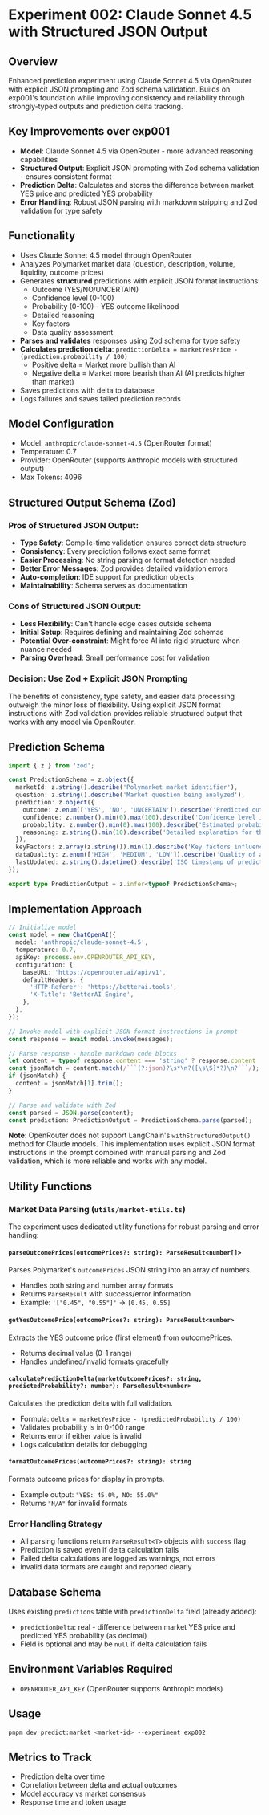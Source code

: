 # Experiment 002: Claude Sonnet 4.5 with Structured JSON Output

## Overview
Enhanced prediction experiment using Claude Sonnet 4.5 via OpenRouter with explicit JSON prompting and Zod schema validation. Builds on exp001's foundation while improving consistency and reliability through strongly-typed outputs and prediction delta tracking.

## Key Improvements over exp001
- **Model**: Claude Sonnet 4.5 via OpenRouter - more advanced reasoning capabilities
- **Structured Output**: Explicit JSON prompting with Zod schema validation - ensures consistent format
- **Prediction Delta**: Calculates and stores the difference between market YES price and predicted YES probability
- **Error Handling**: Robust JSON parsing with markdown stripping and Zod validation for type safety

## Functionality
- Uses Claude Sonnet 4.5 model through OpenRouter
- Analyzes Polymarket market data (question, description, volume, liquidity, outcome prices)
- Generates **structured** predictions with explicit JSON format instructions:
  - Outcome (YES/NO/UNCERTAIN)
  - Confidence level (0-100)
  - Probability (0-100) - YES outcome likelihood
  - Detailed reasoning
  - Key factors
  - Data quality assessment
- **Parses and validates** responses using Zod schema for type safety
- **Calculates prediction delta**: `predictionDelta = marketYesPrice - (prediction.probability / 100)`
  - Positive delta = Market more bullish than AI
  - Negative delta = Market more bearish than AI (AI predicts higher than market)
- Saves predictions with delta to database
- Logs failures and saves failed prediction records

## Model Configuration
- Model: `anthropic/claude-sonnet-4.5` (OpenRouter format)
- Temperature: 0.7
- Provider: OpenRouter (supports Anthropic models with structured output)
- Max Tokens: 4096

## Structured Output Schema (Zod)

### Pros of Structured JSON Output:
- **Type Safety**: Compile-time validation ensures correct data structure
- **Consistency**: Every prediction follows exact same format
- **Easier Processing**: No string parsing or format detection needed
- **Better Error Messages**: Zod provides detailed validation errors
- **Auto-completion**: IDE support for prediction objects
- **Maintainability**: Schema serves as documentation

### Cons of Structured JSON Output:
- **Less Flexibility**: Can't handle edge cases outside schema
- **Initial Setup**: Requires defining and maintaining Zod schemas
- **Potential Over-constraint**: Might force AI into rigid structure when nuance needed
- **Parsing Overhead**: Small performance cost for validation

### Decision: **Use Zod + Explicit JSON Prompting**
The benefits of consistency, type safety, and easier data processing outweigh the minor loss of flexibility. Using explicit JSON format instructions with Zod validation provides reliable structured output that works with any model via OpenRouter.

## Prediction Schema
```typescript
import { z } from 'zod';

const PredictionSchema = z.object({
  marketId: z.string().describe('Polymarket market identifier'),
  question: z.string().describe('Market question being analyzed'),
  prediction: z.object({
    outcome: z.enum(['YES', 'NO', 'UNCERTAIN']).describe('Predicted outcome'),
    confidence: z.number().min(0).max(100).describe('Confidence level in prediction (0-100)'),
    probability: z.number().min(0).max(100).describe('Estimated probability of YES outcome (0-100)'),
    reasoning: z.string().min(10).describe('Detailed explanation for the prediction'),
  }),
  keyFactors: z.array(z.string()).min(1).describe('Key factors influencing the prediction'),
  dataQuality: z.enum(['HIGH', 'MEDIUM', 'LOW']).describe('Quality of available data for analysis'),
  lastUpdated: z.string().datetime().describe('ISO timestamp of prediction'),
});

export type PredictionOutput = z.infer<typeof PredictionSchema>;
```

## Implementation Approach
```typescript
// Initialize model
const model = new ChatOpenAI({
  model: 'anthropic/claude-sonnet-4.5',
  temperature: 0.7,
  apiKey: process.env.OPENROUTER_API_KEY,
  configuration: {
    baseURL: 'https://openrouter.ai/api/v1',
    defaultHeaders: {
      'HTTP-Referer': 'https://betterai.tools',
      'X-Title': 'BetterAI Engine',
    },
  },
});

// Invoke model with explicit JSON format instructions in prompt
const response = await model.invoke(messages);

// Parse response - handle markdown code blocks
let content = typeof response.content === 'string' ? response.content : JSON.stringify(response.content);
const jsonMatch = content.match(/```(?:json)?\s*\n?([\s\S]*?)\n?```/);
if (jsonMatch) {
  content = jsonMatch[1].trim();
}

// Parse and validate with Zod
const parsed = JSON.parse(content);
const prediction: PredictionOutput = PredictionSchema.parse(parsed);
```

**Note**: OpenRouter does not support LangChain's `withStructuredOutput()` method for Claude models. This implementation uses explicit JSON format instructions in the prompt combined with manual parsing and Zod validation, which is more reliable and works with any model.

## Utility Functions

### Market Data Parsing (`utils/market-utils.ts`)

The experiment uses dedicated utility functions for robust parsing and error handling:

#### `parseOutcomePrices(outcomePrices?: string): ParseResult<number[]>`
Parses Polymarket's `outcomePrices` JSON string into an array of numbers.
- Handles both string and number array formats
- Returns `ParseResult` with success/error information
- Example: `'["0.45", "0.55"]'` → `[0.45, 0.55]`

#### `getYesOutcomePrice(outcomePrices?: string): ParseResult<number>`
Extracts the YES outcome price (first element) from outcomePrices.
- Returns decimal value (0-1 range)
- Handles undefined/invalid formats gracefully

#### `calculatePredictionDelta(marketOutcomePrices?: string, predictedProbability?: number): ParseResult<number>`
Calculates the prediction delta with full validation.
- Formula: `delta = marketYesPrice - (predictedProbability / 100)`
- Validates probability is in 0-100 range
- Returns error if either value is invalid
- Logs calculation details for debugging

#### `formatOutcomePrices(outcomePrices?: string): string`
Formats outcome prices for display in prompts.
- Example output: `"YES: 45.0%, NO: 55.0%"`
- Returns `"N/A"` for invalid formats

### Error Handling Strategy
- All parsing functions return `ParseResult<T>` objects with `success` flag
- Prediction is saved even if delta calculation fails
- Failed delta calculations are logged as warnings, not errors
- Invalid data formats are caught and reported clearly

## Database Schema
Uses existing `predictions` table with `predictionDelta` field (already added):
- `predictionDelta`: real - difference between market YES price and predicted YES probability (as decimal)
- Field is optional and may be `null` if delta calculation fails

## Environment Variables Required
- `OPENROUTER_API_KEY` (OpenRouter supports Anthropic models)

## Usage
```bash
pnpm dev predict:market <market-id> --experiment exp002
```

## Metrics to Track
- Prediction delta over time
- Correlation between delta and actual outcomes
- Model accuracy vs market consensus
- Response time and token usage
